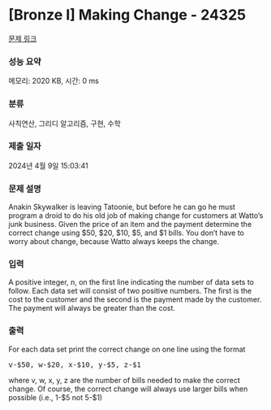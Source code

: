 # [Bronze I] Making Change - 24325 

[문제 링크](https://www.acmicpc.net/problem/24325) 

### 성능 요약

메모리: 2020 KB, 시간: 0 ms

### 분류

사칙연산, 그리디 알고리즘, 구현, 수학

### 제출 일자

2024년 4월 9일 15:03:41

### 문제 설명

<p>Anakin Skywalker is leaving Tatoonie, but before he can go he must program a droid to do his old job of making change for customers at Watto’s junk business. Given the price of an item and the payment determine the correct change using <span>$</span>50, <span>$</span>20, <span>$</span>10, <span>$</span>5, and <span>$</span>1 bills. You don’t have to worry about change, because Watto always keeps the change.</p>

### 입력 

 <p>A positive integer, n, on the first line indicating the number of data sets to follow. Each data set will consist of two positive numbers. The first is the cost to the customer and the second is the payment made by the customer. The payment will always be greater than the cost.</p>

### 출력 

 <p>For each data set print the correct change on one line using the format</p>

<pre>v-$50, w-$20, x-$10, y-$5, z-$1</pre>

<p>where v, w, x, y, z are the number of bills needed to make the correct change. Of course, the correct change will always use larger bills when possible (i.e., 1-<span>$</span>5 not 5-<span>$</span>1)</p>

